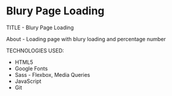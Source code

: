 # Blury Page Loading

TITLE - Blury Page Loading

About - Loading page with blury loading and percentage number

TECHNOLOGIES USED:

- HTML5
- Google Fonts
- Sass - Flexbox, Media Queries
- JavaScript
- Git
